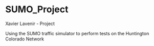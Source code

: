 # SUMO_Project
Xavier Lavenir - Project

Using the SUMO traffic simulator to perform tests on the Huntington Colorado Network
